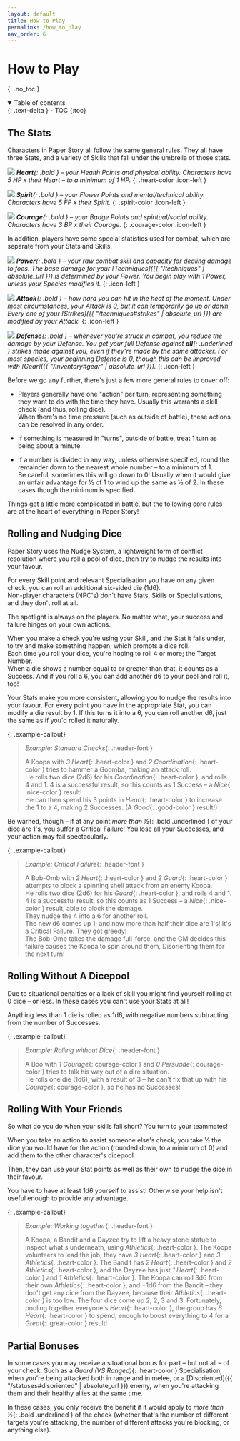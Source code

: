 ```yaml
---
layout: default
title: How to Play
permalink: /how_to_play
nav_order: 6
---
```


# How to Play
{: .no_toc }

<details open markdown="block">
  <summary>
    Table of contents
  </summary>
  {: .text-delta }
- TOC
{:toc}
</details>

## The Stats

Characters in Paper Story all follow the same general rules. They all have three Stats, and a variety of Skills that fall under the umbrella of those stats.

![](assets/images/icons/heart.png) ***Heart**{: .bold } – your Health Points and physical ability. Characters have 5 HP x their Heart – to a minimum of 1 HP.*
{: .heart-color .icon-left }

![](assets/images/icons/spirit.png) ***Spirit**{: .bold } – your Flower Points and mental/technical ability. Characters have 5 FP x their Spirit.*
{: .spirit-color .icon-left }

![](assets/images/icons/courage.png) ***Courage**{: .bold } – your Badge Points and spiritual/social ability. Characters have 3 BP x their Courage.*
{: .courage-color .icon-left }

In addition, players have some special statistics used for combat, which are separate from your Stats and Skills.

![](assets/images/icons/power.png) ***Power**{: .bold } – your raw combat skill and capacity for dealing damage to foes. The base damage for your [Techniques]({{ "/techniques" | absolute_url }}) is determined by your Power. You begin play with 1 Power, unless your Species modifies it.*
{: .icon-left }

![](assets/images/icons/attack.png) ***Attack**{: .bold } – how hard you can hit in the heat of the moment. Under most circumstances, your Attack is 0, but it can temporarily go up or down. Every one of your [Strikes]({{ "/techniques#strikes" | absolute_url }}) are modified by your Attack.*
{: .icon-left }

![](assets/images/icons/defense.png) ***Defense**{: .bold } – whenever you're struck in combat, you reduce the damage by your Defense. You get your full Defense against **all**{: .underlined } strikes made against you, even if they're made by the same attacker. For most species, your beginning Defense is 0, though this can be improved with [Gear]({{ "/inventory#gear" | absolute_url }}).*
{: .icon-left }

Before we go any further, there's just a few more general rules to cover off:

- Players generally have one "action" per turn, representing something they want to do with the time they have. Usually this warrants a skill check (and thus, rolling dice).  
When there's no time pressure (such as outside of battle), these actions can be resolved in any order.

- If something is measured in "turns", outside of battle, treat 1 turn as being about a minute.

- If a number is divided in any way, unless otherwise specified, round the remainder down to the nearest whole number – to a minimum of 1.  
Be careful, sometimes this will go down to 0! Usually when it would give an unfair advantage for ½ of 1 to wind up the same as ½ of 2. In these cases though the minimum is specified.

Things get a little more complicated in battle, but the following core rules are at the heart of everything in Paper Story!

## Rolling and Nudging Dice

Paper Story uses the Nudge System, a lightweight form of conflict resolution where you roll a pool of dice, then try to nudge the results into your favour.

For every Skill point and relevant Specialisation you have on any given check, you can roll an additional six-sided die (1d6).  
Non-player characters (NPC's) don't have Stats, Skills or Specialisations, and they don't roll at all.

The spotlight is always on the players. No matter what, your success and failure hinges on your own actions.

When you make a check you're using your Skill, and the Stat it falls under, to try and make something happen, which prompts a dice roll.  
Each time you roll your dice, you're hoping to roll 4 or more; the Target Number.  
When a die shows a number equal to or greater than that, it counts as a Success. And if you roll a 6, you can add another d6 to your pool and roll it, too!

Your Stats make you more consistent, allowing you to nudge the results into your favour. For every point you have in the appropriate Stat, you can modify a die result by 1. If this turns it into a 6, you can roll another d6, just the same as if you'd rolled it naturally.

{: .example-callout}
> *Example: Standard Checks*{: .header-font }
>
> A Koopa with *3 Heart*{: .heart-color } and *2 Coordination*{: .heart-color } tries to hammer a Goomba, making an attack roll.  
> He rolls two dice (2d6) for his *Coordination*{: .heart-color }, and rolls 4 and 1. 4 is a successful result, so this counts as 1 Success – a *Nice*{: .nice-color } result!  
> He can then spend his 3 points in *Heart*{: .heart-color } to increase the 1 to a 4, making 2 Successes. (A *Good*{: .good-color } result!)

Be warned, though – if at any point *more than ½*{: .bold .underlined } of your dice are 1's, you suffer a Critical Failure! You lose all your Successes, and your action may fail spectacularly.

{: .example-callout}
> *Example: Critical Failure*{: .header-font }
>
> A Bob-Omb with *2 Heart*{: .heart-color } and *2 Guard*{: .heart-color } attempts to block a spinning shell attack from an enemy Koopa.  
> He rolls two dice (2d6) for his *Guard*{: .heart-color }, and rolls 4 and 1.  
> 4 is a successful result, so this counts as 1 Success – a *Nice*{: .nice-color } result, able to block the damage.  
> They nudge the 4 into a 6 for another roll.  
> The new d6 comes up 1; and now more than half their dice are 1's! It's a Critical Failure. They got greedy!  
> The Bob-Omb takes the damage full-force, and the GM decides this failure causes the Koopa to spin around them, Disorienting them for the next turn!

## Rolling Without A Dicepool

Due to situational penalties or a lack of skill you might find yourself rolling at 0 dice – or less. In these cases you can't use your Stats at all!  

Anything less than 1 die is rolled as 1d6, with negative numbers subtracting from the number of Successes.

{: .example-callout}
> *Example: Rolling without Dice*{: .header-font }
>
> A Boo with *1 Courage*{: courage-color } and *0 Persuade*{: courage-color } tries to talk his way out of a dire situation.  
> He rolls one die (1d6), with a result of 3 – he can't fix that up with his *Courage*{: courage-color }, so he has no Successes!

## Rolling With Your Friends

So what do you do when your skills fall short? You turn to your teammates!

When you take an action to assist someone else's check, you take ½ the dice you would have for the action (rounded down, to a minimum of 0) and add them to the other character's dicepool.

Then, they can use your Stat points as well as their own to nudge the dice in their favour.

You have to have at least 1d6 yourself to assist! Otherwise your help isn't useful enough to provide any advantage.

{: .example-callout}
> *Example: Working together*{: .header-font }
>
> A Koopa, a Bandit and a Dayzee try to lift a heavy stone statue to inspect what's underneath, using *Athletics*{: .heart-color }.
> The Koopa volunteers to lead the job; they have *3 Heart*{: .heart-color } and *3 Athletics*{: .heart-color }. The Bandit has *2 Heart*{: .heart-color } and *2 Athletics*{: .heart-color }, and the Dayzee has just *1 Heart*{: .heart-color } and *1 Athletics*{: .heart-color }.
> The Koopa can roll 3d6 from their own *Athletics*{: .heart-color }, and +1d6 from the Bandit – they don't get any dice from the Dayzee, because their *Athletics*{: .heart-color } is too low.
> The four dice come up 2, 2, 3 and 3. Fortunately, pooling together everyone's *Heart*{: .heart-color }, the group has *6 Heart*{: .heart-color } to spend, enough to boost everything to 4 for a *Great*{: .great-color } result!

## Partial Bonuses

In some cases you may receive a situational bonus for part – but not all – of your check. Such as a *Guard (VS Ranged)*{: .heart-color } Specialisation, when you're being attacked both in range and in melee, or a [Disoriented]({{ "/statuses#disoriented" | absolute_url }}) enemy, when you're attacking them and their healthy allies at the same time.

In these cases, you only receive the benefit if it would apply to *more than ½*{: .bold .underlined } of the check (whether that's the number of different targets you're attacking, the number of different attacks you're blocking, or anything else).
